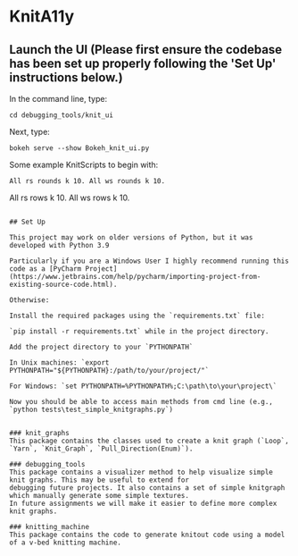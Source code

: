 # KnitA11y

## Launch the UI (Please first ensure the codebase has been set up properly following the 'Set Up' instructions below.)
In the command line, type:
```console
cd debugging_tools/knit_ui
```
Next, type:
```console
bokeh serve --show Bokeh_knit_ui.py
```

Some example KnitScripts to begin with:
```console
All rs rounds k 10. All ws rounds k 10.
```
All rs rows k 10. All ws rows k 10.
```

## Set Up

This project may work on older versions of Python, but it was developed with Python 3.9

Particularly if you are a Windows User I highly recommend running this code as a [PyCharm Project](https://www.jetbrains.com/help/pycharm/importing-project-from-existing-source-code.html).

Otherwise:

Install the required packages using the `requirements.txt` file:

`pip install -r requirements.txt` while in the project directory.

Add the project directory to your `PYTHONPATH`

In Unix machines: `export PYTHONPATH="${PYTHONPATH}:/path/to/your/project/"`

For Windows: `set PYTHONPATH=%PYTHONPATH%;C:\path\to\your\project\`

Now you should be able to access main methods from cmd line (e.g., `python tests\test_simple_knitgraphs.py`)


### knit_graphs
This package contains the classes used to create a knit graph (`Loop`, `Yarn`, `Knit_Graph`, `Pull_Direction(Enum)`). 

### debugging_tools
This package contains a visualizer method to help visualize simple knit graphs. This may be useful to extend for 
debugging future projects. It also contains a set of simple knitgraph which manually generate some simple textures. 
In future assignments we will make it easier to define more complex knit graphs.

### knitting_machine
This package contains the code to generate knitout code using a model of a v-bed knitting machine.
